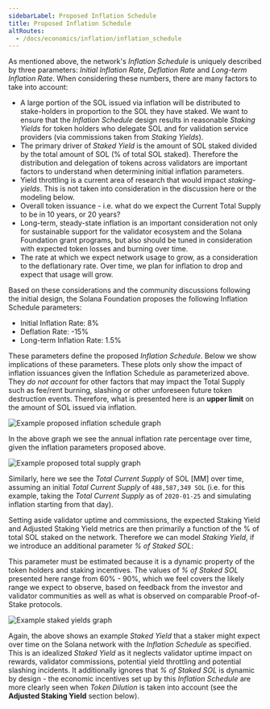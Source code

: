 ```yaml
---
sidebarLabel: Proposed Inflation Schedule
title: Proposed Inflation Schedule
altRoutes:
  - /docs/economics/inflation/inflation_schedule
---
```


As mentioned above, the network's _Inflation Schedule_ is uniquely described by
three parameters: _Initial Inflation Rate_, _Deflation Rate_ and _Long-term
Inflation Rate_. When considering these numbers, there are many factors to take
into account:

- A large portion of the SOL issued via inflation will be distributed to
  stake-holders in proportion to the SOL they have staked. We want to ensure
  that the _Inflation Schedule_ design results in reasonable _Staking Yields_
  for token holders who delegate SOL and for validation service providers (via
  commissions taken from _Staking Yields_).
- The primary driver of _Staked Yield_ is the amount of SOL staked divided by
  the total amount of SOL (% of total SOL staked). Therefore the distribution
  and delegation of tokens across validators are important factors to understand
  when determining initial inflation parameters.
- Yield throttling is a current area of research that would impact
  _staking-yields_. This is not taken into consideration in the discussion here
  or the modeling below.
- Overall token issuance - i.e. what do we expect the Current Total Supply to be
  in 10 years, or 20 years?
- Long-term, steady-state inflation is an important consideration not only for
  sustainable support for the validator ecosystem and the Solana Foundation
  grant programs, but also should be tuned in consideration with expected token
  losses and burning over time.
- The rate at which we expect network usage to grow, as a consideration to the
  deflationary rate. Over time, we plan for inflation to drop and expect that
  usage will grow.

Based on these considerations and the community discussions following the
initial design, the Solana Foundation proposes the following Inflation Schedule
parameters:

- Initial Inflation Rate: 8%
- Deflation Rate: -15%
- Long-term Inflation Rate: 1.5%

These parameters define the proposed _Inflation Schedule_. Below we show
implications of these parameters. These plots only show the impact of inflation
issuances given the Inflation Schedule as parameterized above. They _do not
account_ for other factors that may impact the Total Supply such as fee/rent
burning, slashing or other unforeseen future token destruction events.
Therefore, what is presented here is an **upper limit** on the amount of SOL
issued via inflation.

![Example proposed inflation schedule graph](/assets/docs/economics/proposed_inflation_schedule.png)

In the above graph we see the annual inflation rate percentage over time, given
the inflation parameters proposed above.

![Example proposed total supply graph](/assets/docs/economics/proposed_total_supply.png)

Similarly, here we see the _Total Current Supply_ of SOL [MM] over time,
assuming an initial _Total Current Supply_ of `488,587,349 SOL` (i.e. for this
example, taking the _Total Current Supply_ as of `2020-01-25` and simulating
inflation starting from that day).

Setting aside validator uptime and commissions, the expected Staking Yield and
Adjusted Staking Yield metrics are then primarily a function of the % of total
SOL staked on the network. Therefore we can model _Staking Yield_, if we
introduce an additional parameter _% of Staked SOL_:

<!-- $$
\%~\text{SOL Staked} = \frac{\text{Total SOL Staked}}{\text{Total Current Supply}}
$$ -->

This parameter must be estimated because it is a dynamic property of the token
holders and staking incentives. The values of _% of Staked SOL_ presented here
range from 60% - 90%, which we feel covers the likely range we expect to
observe, based on feedback from the investor and validator communities as well
as what is observed on comparable Proof-of-Stake protocols.

![Example staked yields graph](/assets/docs/economics/example_staked_yields.png)

Again, the above shows an example _Staked Yield_ that a staker might expect over
time on the Solana network with the _Inflation Schedule_ as specified. This is
an idealized _Staked Yield_ as it neglects validator uptime impact on rewards,
validator commissions, potential yield throttling and potential slashing
incidents. It additionally ignores that _% of Staked SOL_ is dynamic by design -
the economic incentives set up by this _Inflation Schedule_ are more clearly
seen when _Token Dilution_ is taken into account (see the **Adjusted Staking
Yield** section below).
